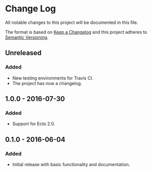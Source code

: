 # Change Log
All notable changes to this project will be documented in this file.

The format is based on [Keep a Changelog](http://keepachangelog.com/)
and this project adheres to [Semantic Versioning](http://semver.org/).

## Unreleased
### Added
- New testing environments for Travis CI.
- The project has now a changelog.

## 1.0.0 - 2016-07-30
### Added
- Support for Ecto 2.0.

## 0.1.0 - 2016-06-04
### Added
- Initial release with basic functionality and documentation.
